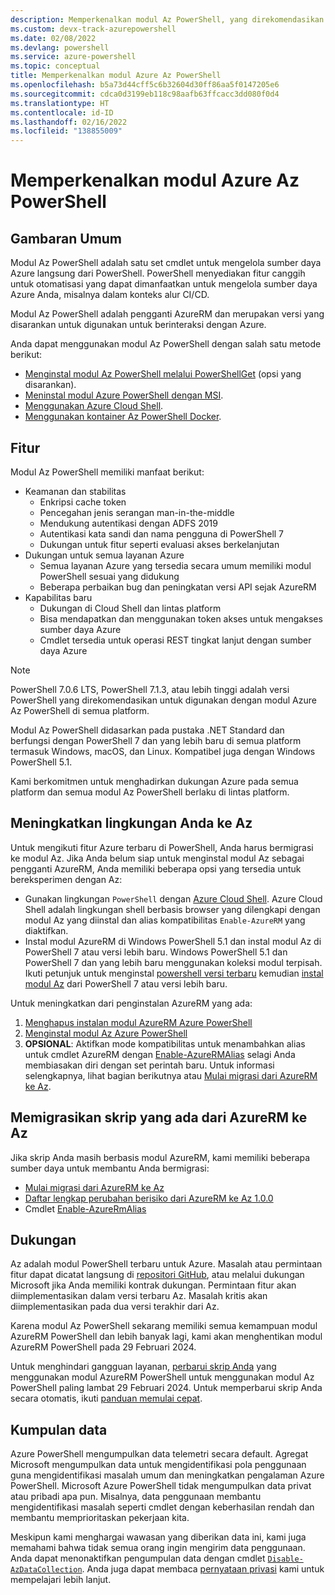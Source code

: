 ```yaml
---
description: Memperkenalkan modul Az PowerShell, yang direkomendasikan untuk berinteraksi dengan Azure, dan penggantian modul AzureRM PowerShell.
ms.custom: devx-track-azurepowershell
ms.date: 02/08/2022
ms.devlang: powershell
ms.service: azure-powershell
ms.topic: conceptual
title: Memperkenalkan modul Azure Az PowerShell
ms.openlocfilehash: b5a73d44cff5c6b32604d30ff86aa5f0147205e6
ms.sourcegitcommit: cdca0d3199eb118c98aafb63ffcacc3dd080f0d4
ms.translationtype: HT
ms.contentlocale: id-ID
ms.lasthandoff: 02/16/2022
ms.locfileid: "138855009"
---
```

# <a name="introducing-the-azure-az-powershell-module"></a>Memperkenalkan modul Azure Az PowerShell

## <a name="overview"></a>Gambaran Umum

Modul Az PowerShell adalah satu set cmdlet untuk mengelola sumber daya Azure langsung dari PowerShell.
PowerShell menyediakan fitur canggih untuk otomatisasi yang dapat dimanfaatkan untuk mengelola sumber daya Azure Anda, misalnya dalam konteks alur CI/CD.

Modul Az PowerShell adalah pengganti AzureRM dan merupakan versi yang disarankan untuk digunakan untuk berinteraksi dengan Azure.

Anda dapat menggunakan modul Az PowerShell dengan salah satu metode berikut:

* [Menginstal modul Az PowerShell melalui PowerShellGet](install-az-ps.md) (opsi yang disarankan).
* [Meninstal modul Azure PowerShell dengan MSI](install-az-ps-msi.md).
* [Menggunakan Azure Cloud Shell](/azure/cloud-shell/overview).
* [Menggunakan kontainer Az PowerShell Docker](azureps-in-docker.md).

## <a name="features"></a>Fitur

Modul Az PowerShell memiliki manfaat berikut:

* Keamanan dan stabilitas
  * Enkripsi cache token
  * Pencegahan jenis serangan man-in-the-middle
  * Mendukung autentikasi dengan ADFS 2019
  * Autentikasi kata sandi dan nama pengguna di PowerShell 7
  * Dukungan untuk fitur seperti evaluasi akses berkelanjutan
* Dukungan untuk semua layanan Azure
  * Semua layanan Azure yang tersedia secara umum memiliki modul PowerShell sesuai yang didukung
  * Beberapa perbaikan bug dan peningkatan versi API sejak AzureRM
* Kapabilitas baru
  * Dukungan di Cloud Shell dan lintas platform
  * Bisa mendapatkan dan menggunakan token akses untuk mengakses sumber daya Azure
  * Cmdlet tersedia untuk operasi REST tingkat lanjut dengan sumber daya Azure

> [!NOTE]
> PowerShell 7.0.6 LTS, PowerShell 7.1.3, atau lebih tinggi adalah versi PowerShell yang direkomendasikan untuk digunakan dengan modul Azure Az PowerShell di semua platform.

Modul Az PowerShell didasarkan pada pustaka .NET Standard dan berfungsi dengan PowerShell 7 dan yang lebih baru di semua platform termasuk Windows, macOS, dan Linux. Kompatibel juga dengan Windows PowerShell 5.1.

Kami berkomitmen untuk menghadirkan dukungan Azure pada semua platform dan semua modul Az PowerShell berlaku di lintas platform.

## <a name="upgrade-your-environment-to-az"></a>Meningkatkan lingkungan Anda ke Az

Untuk mengikuti fitur Azure terbaru di PowerShell, Anda harus bermigrasi ke modul Az. Jika Anda belum siap untuk menginstal modul Az sebagai pengganti AzureRM, Anda memiliki beberapa opsi yang tersedia untuk bereksperimen dengan Az:

* Gunakan lingkungan `PowerShell` dengan [Azure Cloud Shell](/azure/cloud-shell/overview). Azure Cloud Shell adalah lingkungan shell berbasis browser yang dilengkapi dengan modul Az yang diinstal dan alias kompatibilitas `Enable-AzureRM` yang diaktifkan.
* Instal modul AzureRM di Windows PowerShell 5.1 dan instal modul Az di PowerShell 7 atau versi lebih baru. Windows PowerShell 5.1 dan PowerShell 7 dan yang lebih baru menggunakan koleksi modul terpisah. Ikuti petunjuk untuk menginstal [powershell versi terbaru](/powershell/scripting/install/installing-powershell) kemudian [instal modul Az](install-az-ps.md) dari PowerShell 7 atau versi lebih baru.

Untuk meningkatkan dari penginstalan AzureRM yang ada:

1. [Menghapus instalan modul AzureRM Azure PowerShell](/powershell/azure/uninstall-az-ps#uninstall-the-azurerm-module)
1. [Menginstal modul Az Azure PowerShell](install-az-ps.md)
1. **OPSIONAL**: Aktifkan mode kompatibilitas untuk menambahkan alias untuk cmdlet AzureRM dengan [Enable-AzureRMAlias](/powershell/module/az.accounts/enable-azurermalias) selagi Anda membiasakan diri dengan set perintah baru. Untuk informasi selengkapnya, lihat bagian berikutnya atau [Mulai migrasi dari AzureRM ke Az](migrate-from-azurerm-to-az.md).

## <a name="migrate-existing-scripts-from-azurerm-to-az"></a>Memigrasikan skrip yang ada dari AzureRM ke Az

Jika skrip Anda masih berbasis modul AzureRM, kami memiliki beberapa sumber daya untuk membantu Anda bermigrasi:

* [Mulai migrasi dari AzureRM ke Az](migrate-from-azurerm-to-az.md)
* [Daftar lengkap perubahan berisiko dari AzureRM ke Az 1.0.0](migrate-az-1.0.0.md)
* Cmdlet [Enable-AzureRmAlias](/powershell/module/az.accounts/enable-azurermalias)

## <a name="supportability"></a>Dukungan

Az adalah modul PowerShell terbaru untuk Azure. Masalah atau permintaan fitur dapat dicatat langsung di [repositori GitHub](https://github.com/Azure/azure-powershell), atau melalui dukungan Microsoft jika Anda memiliki kontrak dukungan. Permintaan fitur akan diimplementasikan dalam versi terbaru Az. Masalah kritis akan diimplementasikan pada dua versi terakhir dari Az.

Karena modul Az PowerShell sekarang memiliki semua kemampuan modul AzureRM PowerShell dan lebih banyak lagi, kami akan menghentikan modul AzureRM PowerShell pada 29 Februari 2024.

Untuk menghindari gangguan layanan, [perbarui skrip Anda](https://aka.ms/azpsmigrate) yang menggunakan modul AzureRM PowerShell untuk menggunakan modul Az PowerShell paling lambat 29 Februari 2024. Untuk memperbarui skrip Anda secara otomatis, ikuti [panduan memulai cepat](/powershell/azure/quickstart-migrate-azurerm-to-az-automatically).

## <a name="data-collection"></a>Kumpulan data

Azure PowerShell mengumpulkan data telemetri secara default. Agregat Microsoft mengumpulkan data untuk mengidentifikasi pola penggunaan guna mengidentifikasi masalah umum dan meningkatkan pengalaman Azure PowerShell.
Microsoft Azure PowerShell tidak mengumpulkan data privat atau pribadi apa pun. Misalnya, data penggunaan membantu mengidentifikasi masalah seperti cmdlet dengan keberhasilan rendah dan membantu memprioritaskan pekerjaan kita.

Meskipun kami menghargai wawasan yang diberikan data ini, kami juga memahami bahwa tidak semua orang ingin mengirim data penggunaan. Anda dapat menonaktifkan pengumpulan data dengan cmdlet [`Disable-AzDataCollection`](/powershell/module/az.accounts/disable-azdatacollection). Anda juga dapat membaca [pernyataan privasi](https://privacy.microsoft.com/privacystatement) kami untuk mempelajari lebih lanjut.
